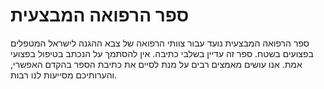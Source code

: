 # ספר הרפואה המבצעית

ספר הרפואה המבצעית נועד עבור צוותי הרפואה של צבא ההגנה לישראל המטפלים בפצועים בשטח. ספר זה עדיין בשלבי כתיבה. אין להסתמך על הנכתב בטיפול בפצועי אמת. אנו עושים מאמצים רבים על מנת לסיים את כתיבת הספר בהקדם האפשרי, והערותיכם מסייעות לנו רבות.

